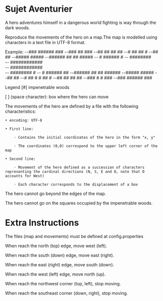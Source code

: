 # Sujet Aventurier

A hero adventures himself in a dangerous world fighting is way through the dark woods.

Reproduce the movements of the hero on a map.The map is modelled using characters in a text file in UTF-8 format.

Example:
--###    ######    ###
--###      ##      ###
--##     ##  ##     ##
--#      ##  ##      #
--##                ##
--#####          #####
--###### ##  ##  #####
-- #     ######     # 
--     ########       
--    ############    
--    ############    
--     ########      #
-- #     ######     ##
--###### ##  ## ######
--#####          #####
--##                ##
--#   ## #    # ##   #
--##   ##      ##   ##
--###    #    #    ###
--###    ######    ###

Legend
[#] impenetrable woods

[ ] (space character): box where the hero can move

The movements of the hero are defined by a file with the following characteristics:

    • encoding: UTF-8
    
    • First line:
    
        ◦ Contains the initial coordinates of the hero in the form "x, y"
        
        ◦ The coordinates (0,0) correspond to the upper left corner of the map
        
    • Second line:
    
        ◦ Movement of the hero defined as a succession of characters representing the cardinal directions (N, S, E and O, note that O accounts for West)
        
        ◦ Each character corresponds to the displacement of a box
        

The hero cannot go beyond the edges of the map.

The hero cannot go on the squares occupied by the impenetrable woods.

# Extra Instructions

The files (map and movements) must be defined at config.properties

When reach the north (top) edge, move west (left).

When reach the south (down) edge, move east (right).

When reach the east (right) edge, move south (down).

When reach the west (left) edge, move north (up).

When reach the northwest corner (top, left), stop moving.

When reach the southeast corner (down, right), stop moving.
